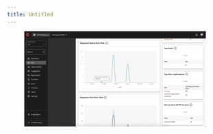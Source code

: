 ```yaml
---
title: Untitled
---
```


<figure><img src="../assets/image (342) (1).png" alt=""><figcaption></figcaption></figure>
